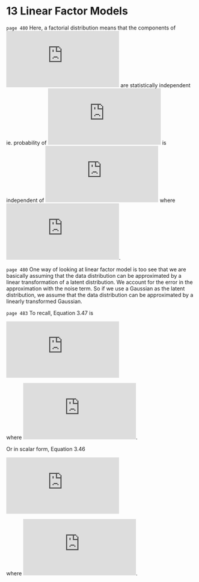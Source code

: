 # 13 Linear Factor Models

`page 480` Here, a factorial distribution means that the components of ![\mathbf{h}](http://latex.codecogs.com/gif.latex?%5Cmathbf%7Bh%7D) are statistically independent ie. probability of ![h_i](http://latex.codecogs.com/gif.latex?h_i) is independent of ![h_j](http://latex.codecogs.com/gif.latex?h_j) where ![i\neq j](http://latex.codecogs.com/gif.latex?i%5Cneq%20j).

`page 480` One way of looking at linear factor model is too see that we are basically assuming that the data distribution can be approximated by a linear transformation of a latent distribution. We account for the error in the approximation with the noise term. So if we use a Gaussian as the latent distribution, we assume that the data distribution can be approximated by a linearly transformed Gaussian.

`page 483` To recall, Equation 3.47 is 

![p_x(\mathbf{x})=p_y(g(\mathbf{x}))\left|\text{det}\left(\frac{\partial g(\mathbf{x})}{\partial\mathbf{x}}\right)\right|](http://latex.codecogs.com/gif.latex?p_x%28%5Cmathbf%7Bx%7D%29%3Dp_y%28g%28%5Cmathbf%7Bx%7D%29%29%5Cleft%7C%5Ctext%7Bdet%7D%5Cleft%28%5Cfrac%7B%5Cpartial%20g%28%5Cmathbf%7Bx%7D%29%7D%7B%5Cpartial%5Cmathbf%7Bx%7D%7D%5Cright%29%5Cright%7C)

where ![\mathbf{y}=g(\mathbf{x})](http://latex.codecogs.com/gif.latex?%5Cmathbf%7By%7D%3Dg%28%5Cmathbf%7Bx%7D%29).

Or in scalar form, Equation 3.46

![p_x(x)=p_y(g(x))\left|\frac{\partial g(x)}{\partial x}\right|](http://latex.codecogs.com/gif.latex?p_x%28x%29%3Dp_y%28g%28x%29%29%5Cleft%7C%5Cfrac%7B%5Cpartial%20g%28x%29%7D%7B%5Cpartial%20x%7D%5Cright%7C)

 where ![y=g(x)](http://latex.codecogs.com/gif.latex?y%3Dg%28x%29).
 